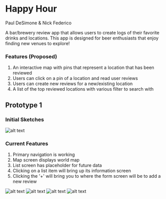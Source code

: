 # Happy Hour
Paul DeSimone & Nick Federico

A bar/brewery review app that allows users to create logs of their favorite drinks and
locations. This app is designed for beer enthusiasts that enjoy finding new venues to explore!

### Features (Proposed)

1. An interactive map with pins that represent a location that has been reviewed
2. Users can click on a pin of a location and read user reviews
3. Users can create new reviews for a new/existing location
4. A list of the top reviewed locations with various filter to search with

## Prototype 1

### Initial Sketches

![alt text](img/sketches.png)

### Current Features

1. Primary navigation is working
2. Map screen displays world map
3. List screen has placeholder for future data
4. Clicking on a list item will bring up its information screen
5. Clicking the '+' will bring you to where the form screen will be to add a new review

![alt text](img/prototype1.0.png)
![alt text](img/prototype1.1.png)
![alt text](img/prototype1.2.png)
![alt text](img/prototype1.3.png)

